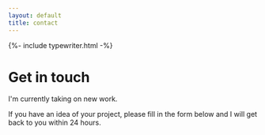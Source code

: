 ```yaml
---
layout: default
title: contact
---
```


{%- include typewriter.html -%}

<script>
	window.addEventListener('DOMContentLoaded', (event) => {
		let textCursor = animatedCursor(`.wrapper *`, (t)=>{
				let r = t.split(" ");
				for (let i = 0; i < r.length - 1; i++) r[i]+= " ";
				return r;
			}, 30);
		textCursor.play();
		window.addEventListener('load', (event) => {
  		window.requestAnimationFrame(textCursor.play);
		});
		window.addEventListener('load', (event) => {
  		window.requestAnimationFrame(textCursor.play);
		});
	});
</script>

# Get in touch

I'm currently taking on new work.

If you have an idea of your project, please fill in the form below and I will get back to you within 24 hours.
